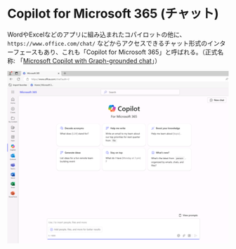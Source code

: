 # Copilot for Microsoft 365 (チャット)

WordやExcelなどのアプリに組み込まれたコパイロットの他に、`https://www.office.com/chat/` などからアクセスできるチャット形式のインターフェースもあり、これも「Copilot for Microsoft 365」と呼ばれる。（正式名称: 「[Microsoft Copilot with Graph-grounded chat](https://learn.microsoft.com/en-us/copilot/microsoft-365/microsoft-365-copilot-overview#how-does-microsoft-copilot-for-microsoft-365-work)」）

![alt text](image-1.png)

